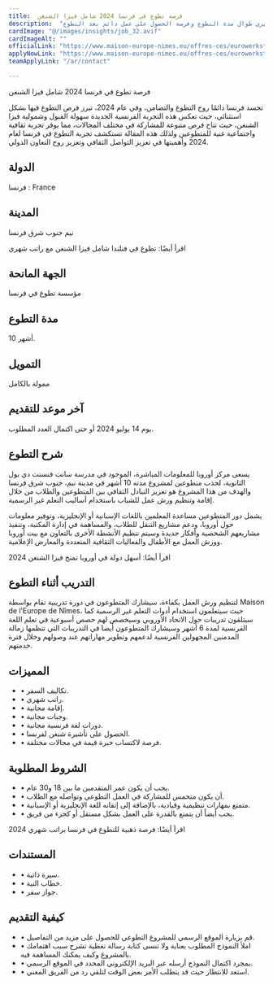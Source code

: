 ```yaml
---
title:  فرصة تطوع في فرنسا 2024 شامل فيزا الشنغن 
description:  "فرصة ذهبية للتطوع في فرنسا بتمويل كامل وراتب جيب شهري طوال مدة التطوع وفرصة الحصول علي عمل دائم بعد التطوع." 
cardImage: "@/images/insights/job_32.avif" 
cardImageAlt: "" 
officialLink: "https://www.maison-europe-nimes.eu/offres-ces/eurowerkstatt" 
applyNowLink: "https://www.maison-europe-nimes.eu/offres-ces/eurowerkstatt" 
teamApplyLink: "/ar/contact"

---
```


فرصة تطوع في فرنسا 2024 شامل فيزا الشنغن

تجسد فرنسا دائمًا روح التطوع والتضامن، وفي عام 2024، تبرز فرص التطوع فيها بشكل استثنائي، حيث تعكس هذه التجربة الفرنسية الجديدة سهولة القبول وشمولية فيزا الشنغن، حيث تتاح فرص متنوعة للمشاركة في مختلف المجالات، مما يوفر تجربة ثقافية واجتماعية غنية للمتطوعين ولذلك هذه المقالة تستكشف تجربة التطوع في فرنسا لعام 2024 وأهميتها في تعزيز التواصل الثقافي وتعزيز روح التعاون الدولي.

## الدولة

فرنسا : France

## المدينة

نيم جنوب شرق فرنسا

اقرأ أيضًا: تطوع في فنلندا شامل فيزا الشنغن مع راتب شهري

## الجهة المانحة

مؤسسة تطوع في فرنسا

## مدة التطوع

10 أشهر.

## التمويل

ممولة بالكامل

## آخر موعد للتقديم

يوم 14 يوليو 2024 أو حتى اكتمال العدد المطلوب.

## شرح التطوع

يسعى مركز أوروبا للمعلومات المباشرة، الموجود في مدرسة سانت فنسنت دي بول الثانوية، لجذب متطوعين لمشروع مدته 10 أشهر في مدينة نيم، جنوب شرق فرنسا والهدف من هذا المشروع هو تعزيز التبادل الثقافي بين المتطوعين والطلاب من خلال إقامة وتنظيم ورش عمل للشباب باستخدام أساليب التعلم غير الرسمية.

يشمل دور المتطوعين مساعدة المعلمين باللغات الإسبانية أو الإنجليزية، وتوفير معلومات حول أوروبا، ودعم مشاريع التنقل للطلاب، والمساهمة في إدارة المكتبة، وتنفيذ مشاريعهم الشخصية وأفكار جديدة وسيتم تنظيم الأنشطة الأخرى بالتعاون مع بيت أوروبا وورش العمل مع الأطفال والفعاليات الثقافية المتعددة والمعارض الإعلامية.

اقرأ أيضًا: أسهل دولة في أوروبا تمنح فيزا الشنغن 2024

## التدريب أثناء التطوع

لتنظيم ورش العمل بكفاءة، سيشارك المتطوعون في دورة تدريبية تقام بواسطة Maison de l’Europe de Nîmes، حيث سيتعلمون استخدام أدوات التعلم غير الرسمية كما سيتلقون تدريبات حول الاتحاد الأوروبي وسيخصص لهم حصص أسبوعية في تعلم اللغة الفرنسية لمدة 6 أشهر وسيشارك المتطوعون أيضا في التدريبات التي تنظمها زمالة المدمنين المجهولين الفرنسية لدعمهم وتطوير مهاراتهم عند وصولهم وخلال فترة خدمتهم.

## المميزات

- • تكاليف السفر.
- • راتب شهري.
- • إقامة مجانية.
- • وجبات مجانية.
- • دورات لغة فرنسية مجانية.
- • الحصول على تأشيرة شنغن لفرنسا.
- • فرصة لاكتساب خبرة قيمة في مجالات مختلفة.

## الشروط المطلوبة

- • يجب أن يكون عمر المتقدمين ما بين 18 و30 عام.
- • أن يكون متحمس للمشاركة في العمل التطوعي وتواصله مع الطلاب.
- • متمتع بمهارات تنظيمية وقيادية، بالإضافة إلى إتقانه للغة الإنجليزية أو الإسبانية.
- • يجب أيضاً أن يتمتع بالقدرة على العمل بشكل مستقل أو كجزء من فريق.

اقرأ أيضًا: فرصة ذهبية للتطوع في فرنسا براتب شهري 2024

## المستندات

- • سيرة ذاتية.
- • خطاب النية.
- • جواز سفر.

## كيفية التقديم

- • قم بزيارة الموقع الرسمي للمشروع التطوعي للحصول على مزيد من التفاصيل.
- • املأ النموذج المطلوب بعناية ولا تنسى كتابة رسالة تغطية تشرح سبب اهتمامك بالمشروع وكيف يمكنك المساهمة فيه.
- • بمجرد اكتمال النموذج أرسله عبر البريد الإلكتروني المحدد في الموقع الرسمي.
- • استعد للانتظار حيث قد يتطلب الأمر بعض الوقت لتلقي رد من الفريق المعني.

